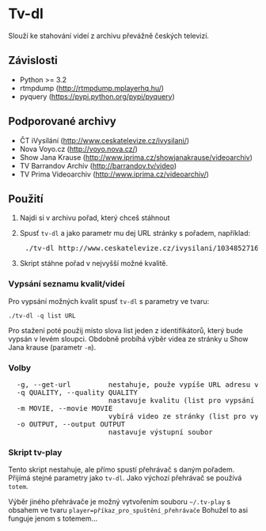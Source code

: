 Tv-dl
=====

Slouží ke stahování videí z archivu převážně českých televizí.

Závislosti
----------

* Python >= 3.2
* rtmpdump (http://rtmpdump.mplayerhq.hu/)
* pyquery (https://pypi.python.org/pypi/pyquery)

Podporované archivy
-------------------

* ČT iVysílání (http://www.ceskatelevize.cz/ivysilani/)
* Nova Voyo.cz (http://voyo.nova.cz/)
* Show Jana Krause (http://www.iprima.cz/showjanakrause/videoarchiv)
* TV Barrandov Archív (http://barrandov.tv/video)
* TV Prima Videoarchiv (http://www.iprima.cz/videoarchiv/)

Použití
-------

1. Najdi si v archivu pořad, který chceš stáhnout

2. Spusť `tv-dl` a jako parametr mu dej URL stránky s pořadem, například:
<pre>
    ./tv-dl http://www.ceskatelevize.cz/ivysilani/10348527168-jak-na-ryby-s-rudou-hrusinskym/211562220200013-jak-na-ryby-s-rudou-hrusinskym/
</pre>
3. Skript stáhne pořad v nejvyšší možné kvalitě.


### Vypsání seznamu kvalit/videí

Pro vypsání možných kvalit spusť `tv-dl` s parametry ve tvaru:

    ./tv-dl -q list URL

Pro stažení poté použij místo slova list jeden z identifikátorů, který bude vypsán v levém sloupci.
Obdobně probíhá výběr videa ze stránky u Show Jana krause (parametr `-m`).

### Volby

<pre>
  -g, --get-url         nestahuje, použe vypíše URL adresu videa (dá se použít v některých přehrávačích)
  -q QUALITY, --quality QUALITY
                        nastavuje kvalitu (list pro vypsání možností)
  -m MOVIE, --movie MOVIE
                        vybírá video ze stránky (list pro vypsání možností)
  -o OUTPUT, --output OUTPUT
                        nastavuje výstupní soubor
</pre>

### Skript tv-play

Tento skript nestahuje, ale přímo spustí přehrávač s daným pořadem. Přijímá stejné parametry jako `tv-dl`. Jako výchozí přehrávač se používá `totem`.

Výběr jiného přehrávače je možný vytvořením souboru `~/.tv-play` s obsahem ve tvaru `player=příkaz_pro_spuštění_přehrávače`
Bohužel to asi funguje jenom s totemem...

